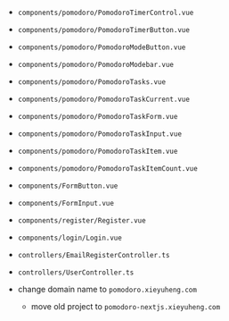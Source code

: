 - `components/pomodoro/PomodoroTimerControl.vue`
- `components/pomodoro/PomodoroTimerButton.vue`

- `components/pomodoro/PomodoroModeButton.vue`
- `components/pomodoro/PomodoroModebar.vue`

- `components/pomodoro/PomodoroTasks.vue`
- `components/pomodoro/PomodoroTaskCurrent.vue`
- `components/pomodoro/PomodoroTaskForm.vue`
- `components/pomodoro/PomodoroTaskInput.vue`
- `components/pomodoro/PomodoroTaskItem.vue`
- `components/pomodoro/PomodoroTaskItemCount.vue`

- `components/FormButton.vue`
- `components/FormInput.vue`

- `components/register/Register.vue`
- `components/login/Login.vue`

- `controllers/EmailRegisterController.ts`
- `controllers/UserController.ts`

- change domain name to `pomodoro.xieyuheng.com`

  - move old project to `pomodoro-nextjs.xieyuheng.com`
